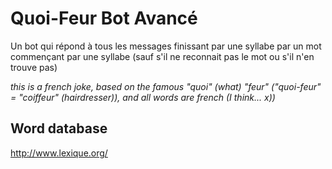 # Quoi-Feur Bot Avancé

Un bot qui répond à tous les messages finissant par une syllabe par un mot commençant par une syllabe
(sauf s'il ne reconnait pas le mot ou s'il n'en trouve pas)

*this is a french joke, based on the famous "quoi" (what) "feur"
("quoi-feur" = "coiffeur" (hairdresser)), and all words are french (I think... x))*

## Word database
http://www.lexique.org/
